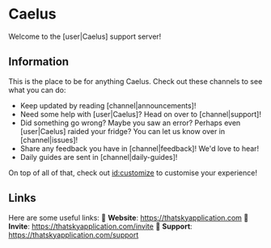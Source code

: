 # Caelus

Welcome to the [user|Caelus] support server!
## Information

This is the place to be for anything Caelus. Check out these channels to see what you can do:
- Keep updated by reading [channel|announcements]!
- Need some help with [user|Caelus]? Head on over to [channel|support]!
- Did something go wrong? Maybe you saw an error? Perhaps even [user|Caelus] raided your fridge? You can let us know over in [channel|issues]!
- Share any feedback you have in [channel|feedback]! We'd love to hear!
- Daily guides are sent in [channel|daily-guides]!

On top of all of that, check out <id:customize> to customise your experience!
## Links

Here are some useful links:
🔗 **Website**: https://thatskyapplication.com
🔗 **Invite**: https://thatskyapplication.com/invite
🔗 **Support**: https://thatskyapplication.com/support
